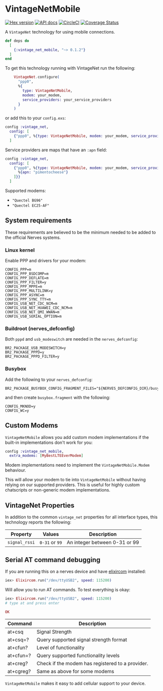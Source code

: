# VintageNetMobile

[![Hex version](https://img.shields.io/hexpm/v/vintage_net_mobile.svg "Hex version")](https://hex.pm/packages/vintage_net_mobile)
[![API docs](https://img.shields.io/hexpm/v/vintage_net_mobile.svg?label=hexdocs "API docs")](https://hexdocs.pm/vintage_net_mobile/VintageNetMobile.html)
[![CircleCI](https://circleci.com/gh/nerves-networking/vintage_net_mobile.svg?style=svg)](https://circleci.com/gh/nerves-networking/vintage_net_mobile)
[![Coverage Status](https://coveralls.io/repos/github/nerves-networking/vintage_net_mobile/badge.svg?branch=master)](https://coveralls.io/github/nerves-networking/vintage_net_mobile?branch=master)

A `VintageNet` technology for using mobile connections.

```elixir
def deps do
  [
    {:vintage_net_mobile, "~> 0.1.2"}
  ]
end
```

To get this technology running with VintageNet run the following:

```elixir
    VintageNet.configure(
      "ppp0",
      %{
        type: VintageNetMobile,
        modem: your_modem,
        service_providers: your_service_providers
      }
    )
```

or add this to your `config.exs`:

```elixir
config :vintage_net,
  config: [
    {"ppp0", %{type: VintageNetMobile, modem: your_modem, service_providers: your_service_providers}}
  ]
```

Service providers are maps that have an `:apn` field:

```elixir
config :vintage_net,
  config: [
    {"ppp0", %{type: VintageNetMobile, modem: your_modem, service_providers: [
      %{apn: "pimentocheese"}
    ]}}
  ]
```

Supported modems:

* `"Quectel BG96"`
* `"Quectel EC25-AF"`

## System requirements

These requirements are believed to be the minimum needed to be added to the
official Nerves systems.

### Linux kernel

Enable PPP and drivers for your modem:

```text
CONFIG_PPP=m
CONFIG_PPP_BSDCOMP=m
CONFIG_PPP_DEFLATE=m
CONFIG_PPP_FILTER=y
CONFIG_PPP_MPPE=m
CONFIG_PPP_MULTILINK=y
CONFIG_PPP_ASYNC=m
CONFIG_PPP_SYNC_TTY=m
CONFIG_USB_NET_CDC_NCM=m
CONFIG_USB_NET_HUAWEI_CDC_NCM=m
CONFIG_USB_NET_QMI_WWAN=m
CONFIG_USB_SERIAL_OPTION=m
```

### Buildroot (nerves_defconfig)

Both `pppd` and `usb_modeswitch` are needed in the `nerves_defconfig`:

```text
BR2_PACKAGE_USB_MODESWITCH=y
BR2_PACKAGE_PPPD=y
BR2_PACKAGE_PPPD_FILTER=y
```

### Busybox

Add the following to your `nerves_defconfig`:

```text
BR2_PACKAGE_BUSYBOX_CONFIG_FRAGMENT_FILES="${NERVES_DEFCONFIG_DIR}/busybox.fragment"
```

and then create `busybox.fragment` with the following:

```text
CONFIG_MKNOD=y
CONFIG_WC=y
```

## Custom Modems

`VintageNetMobile` allows you add custom modem implementations if the built-in
implementations don't work for you:

```elixir
config :vintage_net_mobile,
  extra_modems: [MyBestLTEEverModem]
```

Modem implementations need to implement the `VintageNetMobile.Modem` behaviour.

This will allow your modem to tie into `VintageNetMobile` without having relying
on our supported providers. This is useful for highly custom chatscripts or
non-generic modem implementations.

## VintageNet Properties

In addition to the common `vintage_net` properties for all interface types, this technology reports the following:

| Property      | Values         | Description                   |
| ------------- | -------------- | ----------------------------- |
| `signal_rssi` | `0-31` or `99` | An integer between 0-31 or 99 |

## Serial AT command debugging

If you are running this on a nerves device and have
[elixircom](https://github.com/mattludwigs/elixircom) installed:

```elixir
iex> Elixircom.run("/dev/ttyUSB2", speed: 115200)
```

Will allow you to run AT commands. To test everything is okay:

```elixir
iex> Elixircom.run("/dev/ttyUSB2", speed: 115200)
# type at and press enter

OK
```

| Command   | Description                                      |
| --------- | ------------------------------------------------ |
| at+csq    | Signal Strength                                  |
| at+csq=?  | Query supported signal strength format           |
| at+cfun?  | Level of functionality                           |
| at+cfun=? | Query supported functionality levels             |
| at+creg?  | Check if the modem has registered to a provider. |
| at+cgreg? | Same as above for some modems                    |

`VintageNetMobile` makes it easy to add cellular support to your device.

